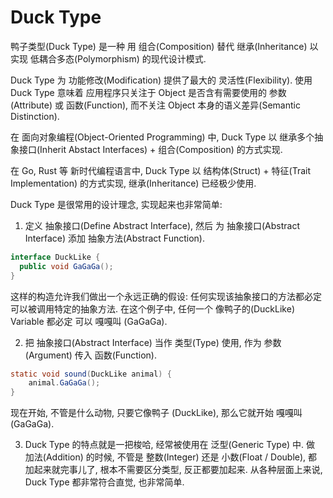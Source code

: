 # Duck Type

鸭子类型(Duck Type) 是一种 用 组合(Composition) 替代 继承(Inheritance) 以实现 低耦合多态(Polymorphism) 的现代设计模式.&#x20;

Duck Type 为 功能修改(Modification) 提供了最大的 灵活性(Flexibility). 使用 Duck Type 意味着 应用程序只关注于 Object 是否含有需要使用的 参数(Attribute) 或 函数(Function), 而不关注 Object 本身的语义差异(Semantic Distinction).&#x20;

在 面向对象编程(Object-Oriented Programming) 中, Duck Type 以 继承多个抽象接口(Inherit Abstact Interfaces) + 组合(Composition) 的方式实现.&#x20;

在 Go, Rust 等 新时代编程语言中, Duck Type 以 结构体(Struct) + 特征(Trait Implementation) 的方式实现, 继承(Inheritance) 已经极少使用.

Duck Type 是很常用的设计理念, 实现起来也非常简单:

1. 定义 抽象接口(Define Abstract Interface), 然后 为 抽象接口(Abstract Interface) 添加 抽象方法(Abstract Function).&#x20;

```java
interface DuckLike {
  public void GaGaGa();
}
```

这样的构造允许我们做出一个永远正确的假设: 任何实现该抽象接口的方法都必定可以被调用特定的抽象方法. 在这个例子中, 任何一个 像鸭子的(DuckLike) Variable 都必定 可以 嘎嘎叫 (GaGaGa).&#x20;

2. 把 抽象接口(Abstract Interface) 当作 类型(Type) 使用, 作为 参数(Argument) 传入 函数(Function).

```java
static void sound(DuckLike animal) {
    animal.GaGaGa();
}
```

现在开始, 不管是什么动物, 只要它像鸭子 (DuckLike), 那么它就开始 嘎嘎叫 (GaGaGa).

3. Duck Type 的特点就是一把梭哈, 经常被使用在 泛型(Generic Type) 中. 做 加法(Addition) 的时候, 不管是 整数(Integer) 还是 小数(Float / Double), 都加起来就完事儿了, 根本不需要区分类型, 反正都要加起来. 从各种层面上来说, Duck Type 都非常符合直觉, 也非常简单.
